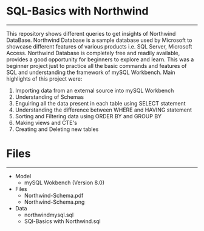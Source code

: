 # SQL-Basics with Northwind
----------------------------------------------------------------------------------------------------------------------------------------------------------------------------------------------------------------------
This repository shows different queries to get insights of Northwind DataBase. Northwind Database is a sample database used by Microsoft to showcase different features of various products i.e. SQL Server, Microsoft Access. Northwind Database is completely free and readily available, provides a good opportunity for beginners to explore and learn. 
This was a beginner project just to practice all the basic commands and features of SQL and understanding the framework of mySQL Workbench. 
Main highlights of this project were:
1) Importing data from an external source into mySQL Workbench
2) Understanding of Schemas
3) Enguiring all the data present in each table using SELECT statement
4) Understanding the difference between WHERE and HAVING statement
5) Sorting and Filtering data using ORDER BY and GROUP BY
6) Making views and CTE's
7) Creating and Deleting new tables

# Files
-----------------------------------------------------------------------------------------------------------------------------------------------------------------------------------------------------------------------
* Model
   - mySQL Wokbench (Version 8.0)
* Files
   - Northwind-Schema.pdf
   - Northwind-Schema.png
* Data
   - northwindmysql.sql
   - SQl-Basics with Northwind.sql
